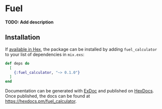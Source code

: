 # Fuel

**TODO: Add description**

## Installation

If [available in Hex](https://hex.pm/docs/publish), the package can be installed
by adding `fuel_calculator` to your list of dependencies in `mix.exs`:

```elixir
def deps do
  [
    {:fuel_calculator, "~> 0.1.0"}
  ]
end
```

Documentation can be generated with [ExDoc](https://github.com/elixir-lang/ex_doc)
and published on [HexDocs](https://hexdocs.pm). Once published, the docs can
be found at <https://hexdocs.pm/fuel_calculator>.

